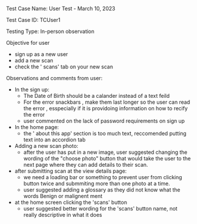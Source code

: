 Test Case Name: User Test - March 10, 2023

Test Case ID: TCUser1

Testing Type: In-person observation 

Objective for user
- sign up as a new user 
- add a new scan 
- check the ' scans' tab on your new scan 

Observations and comments from user:
- In the sign up:
  - The Date of Birth should be a calander instead of a text feild 
  - For the error snackbars , make them last longer so the user can read the error , esspecially if it is providoing information on how to recify the error 
  - user commented on the lack of  password requirements on sign up 
- In the home page:
  - the ' about this app' section is too much text, reccomended putting text into an accordion tab 
- Adding a new scan photo:
  - after the user has put in a new image, user suggested changing the wording of the "choose photo" button that would take the user to the next page where they can add details to their scan. 
- after submitting scan at the view details page:
  - we need a loading bar or something to prevent user from clicking button twice and submmiting more than one photo at a time. 
  - user suggested adding a glossary as they did not know what the words Benign or malignent ment 
- at the home screen clicking the 'scans' button 
  - user suggested better wording  for the 'scans' button name, not really descriptive in what it does 
